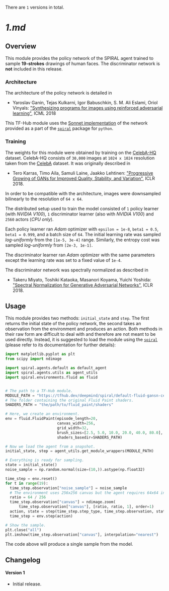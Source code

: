 There are `1` versions in total.

# _1.md_
## Overview

This module provides the policy network of the SPIRAL agent trained to sample
**19-strokes** drawings of human faces. The discriminator network is **not**
included in this release.

### Architecture

The architecture of the policy network is detailed in

*   Yaroslav Ganin, Tejas Kulkarni, Igor Babuschkin, S. M. Ali Eslami, Oriol
    Vinyals:
    ["Synthesizing programs for images using reinforced adversarial learning"](http://proceedings.mlr.press/v80/ganin18a.html),
    ICML 2018

This TF-Hub module uses the
[Sonnet implementation](https://github.com/deepmind/spiral/blob/master/spiral/agents/default.py)
of the network provided as a part of the
[`spiral`](https://github.com/deepmind/spiral) package for `python`.

### Training

The weights for this module were obtained by training on the
[CelebA-HQ](https://github.com/tkarras/progressive_growing_of_gans) dataset.
CelebA-HQ consists of `30,000` images at `1024 x 1024` resolution taken from the
[CelebA](http://mmlab.ie.cuhk.edu.hk/projects/CelebA.html) dataset. It was
originally described in

*   Tero Karras, Timo Aila, Samuli Laine, Jaakko Lehtinen: ["Progressive Growing
    of GANs for Improved Quality, Stability, and
    Variation"](https://research.nvidia.com/publication/2017-10_Progressive-Growing-of),
    ICLR 2018.

In order to be compatible with the architecture, images were downsampled
bilinearly to the resolution of `64 x 64`.

The distributed setup used to train the model consisted of `1` policy learner
(with *NVIDIA V100*), `1` discriminator learner (also with *NVIDIA V100*) and
`2560` actors (*CPU only*).

Each policy learner ran *Adam* optimizer with `epsilon = 1e-8`, `beta1 = 0.5`,
`beta1 = 0.999`, and a batch size of `64`. The initial learning rate was sampled
*log-uniformly* from the `[1e-5, 3e-4]` range. Similarly, the entropy cost was
sampled *log-uniformly* from `[2e-3, 1e-1]`.

The discriminator learner ran *Adam* optimizer with the same parameters except
the learning rate was set to a fixed value of `1e-4`.

The discriminator network was spectrally normalized as described in

*   Takeru Miyato, Toshiki Kataoka, Masanori Koyama, Yuichi Yoshida:
    ["Spectral Normalization for Generative Adversarial Networks"](https://openreview.net/pdf?id=B1QRgziT-),
    ICLR 2018.

## Usage

This module provides two methods: `initial_state` and `step`. The first returns
the initial state of the policy network, the second takes an observation from
the environment and produces an action. Both methods in their raw form are
difficult to deal with and therefore are not meant to be used directly. Instead,
it is suggested to load the module using the
[`spiral`](https://github.com/deepmind/spiral) (please refer to its
documentation for further details):

```python
import matplotlib.pyplot as plt
from scipy import ndimage

import spiral.agents.default as default_agent
import spiral.agents.utils as agent_utils
import spiral.environments.fluid as fluid


# The path to a TF-Hub module.
MODULE_PATH = "https://tfhub.dev/deepmind/spiral/default-fluid-gansn-celebahq64-gen-19steps/1"
# The folder containing the original Fluid Paint shaders.
SHADERS_PATH = "the/path/to/fluid_paint/shaders"

# Here, we create an environment.
env = fluid.FluidPaint(episode_length=20,
                       canvas_width=256,
                       grid_width=32,
                       brush_sizes=[2.5, 5.0, 10.0, 20.0, 40.0, 80.0],
                       shaders_basedir=SHADERS_PATH)

# Now we load the agent from a snapshot.
initial_state, step = agent_utils.get_module_wrappers(MODULE_PATH)

# Everything is ready for sampling.
state = initial_state()
noise_sample = np.random.normal(size=(10,)).astype(np.float32)

time_step = env.reset()
for t in range(19):
  time_step.observation["noise_sample"] = noise_sample
  # The environment uses 256x256 canvas but the agent requires 64x64 input.
  ratio = 64 / 256
  time_step.observation["canvas"] = ndimage.zoom(
      time_step.observation["canvas"], [ratio, ratio, 1], order=1)
  action, state = step(time_step.step_type, time_step.observation, state)
  time_step = env.step(action)

# Show the sample.
plt.close("all")
plt.imshow(time_step.observation["canvas"], interpolation="nearest")
```

The code above will produce a single sample from the model.

## Changelog

#### Version 1

*   Initial release.